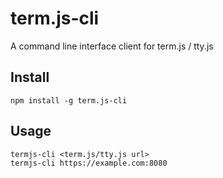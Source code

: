 term.js-cli
===========

A command line interface client for term.js / tty.js

Install
-------

    npm install -g term.js-cli

Usage
-----

    termjs-cli <term.js/tty.js url>
    termjs-cli https://example.com:8080
